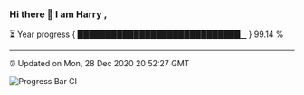 ### Hi there 👋 I am Harry , 

⏳ Year progress { █████████████████████████████▁ } 99.14 %

---

⏰ Updated on Mon, 28 Dec 2020 20:52:27 GMT

![Progress Bar CI](https://github.com/duykhang68/duykhang68/workflows/Progress%20Bar%20CI/badge.svg)
